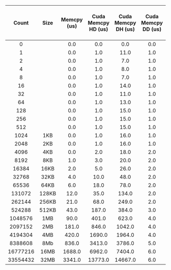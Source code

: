 | **Count** | **Size** | **Memcpy (us)** | **Cuda Memcpy HD (us)** | **Cuda Memcpy DH (us)** | **Cuda Memcpy DD (us)** | **Yaksa Pack HH (us)** | **Yaksa Unpack HH (us)** | **Yaksa Pack DD (us)** | **Yaksa Unpack DD (us)** | **Yaksa Pack Vector HH (us)** | **Yaksa Unpack Vector HH (us)** | **Yaksa Pack Vector DD (us)** | **Yaksa Unpack Vector DD (us)** |
|:---------:|:--------:|:---------------:|:-----------------------:|:-----------------------:|:-----------------------:|:----------------------:|:------------------------:|------------------------|--------------------------|-------------------------------|---------------------------------|-------------------------------|---------------------------------|
| 0         |          | 0.0             | 0.0                     | 0.0                     | 0.0                     | 0.0                    | 0.0                      | 0.0                    | 0.0                      | 0.0                           | 0.0                             | 0.0                           | 0.0                             |
| 1         |          | 0.0             | 1.0                     | 11.0                    | 1.0                     | 0.0                    | 0.0                      | 261.0                  | 10.0                     | 0.0                           | 1.0                             | 273.0                         | 10.0                            |
| 2         |          | 0.0             | 1.0                     | 7.0                     | 1.0                     | 0.0                    | 0.0                      | 10.0                   | 10.0                     | 0.0                           | 0.0                             | 12.0                          | 11.0                            |
| 4         |          | 0.0             | 1.0                     | 8.0                     | 1.0                     | 0.0                    | 0.0                      | 10.0                   | 10.0                     | 0.0                           | 0.0                             | 12.0                          | 11.0                            |
| 8         |          | 0.0             | 1.0                     | 7.0                     | 1.0                     | 0.0                    | 0.0                      | 10.0                   | 10.0                     | 0.0                           | 0.0                             | 12.0                          | 11.0                            |
| 16        |          | 0.0             | 1.0                     | 14.0                    | 1.0                     | 0.0                    | 0.0                      | 10.0                   | 10.0                     | 0.0                           | 0.0                             | 12.0                          | 11.0                            |
| 32        |          | 0.0             | 1.0                     | 11.0                    | 1.0                     | 0.0                    | 0.0                      | 10.0                   | 10.0                     | 0.0                           | 0.0                             | 12.0                          | 11.0                            |
| 64        |          | 0.0             | 1.0                     | 13.0                    | 1.0                     | 0.0                    | 0.0                      | 10.0                   | 10.0                     | 0.0                           | 0.0                             | 12.0                          | 11.0                            |
| 128       |          | 0.0             | 1.0                     | 15.0                    | 1.0                     | 0.0                    | 0.0                      | 10.0                   | 10.0                     | 0.0                           | 0.0                             | 13.0                          | 12.0                            |
| 256       |          | 0.0             | 1.0                     | 15.0                    | 1.0                     | 0.0                    | 0.0                      | 10.0                   | 10.0                     | 0.0                           | 0.0                             | 13.0                          | 11.0                            |
| 512       |          | 0.0             | 1.0                     | 15.0                    | 1.0                     | 0.0                    | 0.0                      | 10.0                   | 10.0                     | 0.0                           | 0.0                             | 10.0                          | 9.0                             |
| 1024      | 1KB      | 0.0             | 1.0                     | 16.0                    | 1.0                     | 0.0                    | 0.0                      | 10.0                   | 10.0                     | 0.0                           | 0.0                             | 10.0                          | 9.0                             |
| 2048      | 2KB      | 0.0             | 1.0                     | 16.0                    | 1.0                     | 0.0                    | 0.0                      | 12.0                   | 11.0                     | 1.0                           | 1.0                             | 10.0                          | 9.0                             |
| 4096      | 4KB      | 0.0             | 2.0                     | 18.0                    | 2.0                     | 0.0                    | 0.0                      | 10.0                   | 10.0                     | 1.0                           | 1.0                             | 10.0                          | 9.0                             |
| 8192      | 8KB      | 1.0             | 3.0                     | 20.0                    | 2.0                     | 1.0                    | 1.0                      | 9.0                    | 9.0                      | 2.0                           | 2.0                             | 10.0                          | 9.0                             |
| 16384     | 16KB     | 2.0             | 5.0                     | 26.0                    | 2.0                     | 2.0                    | 1.0                      | 10.0                   | 10.0                     | 5.0                           | 5.0                             | 10.0                          | 9.0                             |
| 32768     | 32KB     | 4.0             | 10.0                    | 48.0                    | 2.0                     | 3.0                    | 3.0                      | 10.0                   | 10.0                     | 10.0                          | 10.0                            | 10.0                          | 9.0                             |
| 65536     | 64KB     | 6.0             | 18.0                    | 78.0                    | 2.0                     | 5.0                    | 5.0                      | 10.0                   | 10.0                     | 19.0                          | 20.0                            | 11.0                          | 10.0                            |
| 131072    | 128KB    | 12.0            | 35.0                    | 134.0                   | 2.0                     | 10.0                   | 10.0                     | 11.0                   | 11.0                     | 39.0                          | 39.0                            | 12.0                          | 11.0                            |
| 262144    | 256KB    | 21.0            | 68.0                    | 249.0                   | 2.0                     | 20.0                   | 20.0                     | 12.0                   | 12.0                     | 77.0                          | 78.0                            | 21.0                          | 20.0                            |
| 524288    | 512KB    | 43.0            | 187.0                   | 384.0                   | 3.0                     | 41.0                   | 41.0                     | 22.0                   | 22.0                     | 159.0                         | 161.0                           | 35.0                          | 35.0                            |
| 1048576   | 1MB      | 90.0            | 401.0                   | 623.0                   | 4.0                     | 87.0                   | 87.0                     | 36.0                   | 36.0                     | 323.0                         | 338.0                           | 58.0                          | 71.0                            |
| 2097152   | 2MB      | 181.0           | 846.0                   | 1042.0                  | 4.0                     | 235.0                  | 238.0                    | 62.0                   | 62.0                     | 668.0                         | 814.0                           | 99.0                          | 143.0                           |
| 4194304   | 4MB      | 420.0           | 1690.0                  | 1964.0                  | 4.0                     | 418.0                  | 414.0                    | 116.0                  | 116.0                    | 1345.0                        | 1927.0                          | 176.0                         | 287.0                           |
| 8388608   | 8Mb      | 836.0           | 3413.0                  | 3786.0                  | 5.0                     | 845.0                  | 838.0                    | 222.0                  | 222.0                    | 2732.0                        | 4351.0                          | 330.0                         | 577.0                           |
| 16777216  | 16MB     | 1688.0          | 6962.0                  | 7404.0                  | 6.0                     | 1715.0                 | 1701.0                   | 437.0                  | 437.0                    | 5426.0                        | 8831.0                          | 650.0                         | 1163.0                          |
| 33554432  | 32MB     | 3341.0          | 13773.0                 | 14667.0                 | 6.0                     | 3405.0                 | 3388.0                   | 864.0                  | 865.0                    | 10965.0                       | 17626.0                         | 1282.0                        | 2451.0                          |
